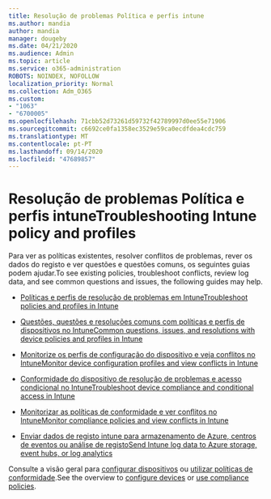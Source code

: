 ```yaml
---
title: Resolução de problemas Política e perfis intune
ms.author: mandia
author: mandia
manager: dougeby
ms.date: 04/21/2020
ms.audience: Admin
ms.topic: article
ms.service: o365-administration
ROBOTS: NOINDEX, NOFOLLOW
localization_priority: Normal
ms.collection: Adm_O365
ms.custom:
- "1063"
- "6700005"
ms.openlocfilehash: 71cbb52d73261d59732f42789997d0ee55e71906
ms.sourcegitcommit: c6692ce0fa1358ec3529e59ca0ecdfdea4cdc759
ms.translationtype: MT
ms.contentlocale: pt-PT
ms.lasthandoff: 09/14/2020
ms.locfileid: "47689857"
---
```

# <a name="troubleshooting-intune-policy-and-profiles"></a><span data-ttu-id="4c5b2-102">Resolução de problemas Política e perfis intune</span><span class="sxs-lookup"><span data-stu-id="4c5b2-102">Troubleshooting Intune policy and profiles</span></span>

<span data-ttu-id="4c5b2-103">Para ver as políticas existentes, resolver conflitos de problemas, rever os dados do registo e ver questões e questões comuns, os seguintes guias podem ajudar.</span><span class="sxs-lookup"><span data-stu-id="4c5b2-103">To see existing policies, troubleshoot conflicts, review log data, and see common questions and issues, the following guides may help.</span></span>

- [<span data-ttu-id="4c5b2-104">Políticas e perfis de resolução de problemas em Intune</span><span class="sxs-lookup"><span data-stu-id="4c5b2-104">Troubleshoot policies and profiles in Intune</span></span>](https://docs.microsoft.com/mem/intune/configuration/troubleshoot-policies-in-microsoft-intune)

- [<span data-ttu-id="4c5b2-105">Questões, questões e resoluções comuns com políticas e perfis de dispositivos no Intune</span><span class="sxs-lookup"><span data-stu-id="4c5b2-105">Common questions, issues, and resolutions with device policies and profiles in Intune</span></span>](https://docs.microsoft.com/intune/device-profile-troubleshoot)

- [<span data-ttu-id="4c5b2-106">Monitorize os perfis de configuração do dispositivo e veja conflitos no Intune</span><span class="sxs-lookup"><span data-stu-id="4c5b2-106">Monitor device configuration profiles and view conflicts in Intune</span></span>](https://docs.microsoft.com/intune/device-profile-monitor)

- [<span data-ttu-id="4c5b2-107">Conformidade do dispositivo de resolução de problemas e acesso condicional no Intune</span><span class="sxs-lookup"><span data-stu-id="4c5b2-107">Troubleshoot device compliance and conditional access in Intune</span></span>](https://docs.microsoft.com/intune/troubleshoot-conditional-access)

- [<span data-ttu-id="4c5b2-108">Monitorizar as políticas de conformidade e ver conflitos no Intune</span><span class="sxs-lookup"><span data-stu-id="4c5b2-108">Monitor compliance policies and view conflicts in Intune</span></span>](https://docs.microsoft.com/intune/compliance-policy-monitor)

- [<span data-ttu-id="4c5b2-109">Enviar dados de registo intune para armazenamento de Azure, centros de eventos ou análise de registo</span><span class="sxs-lookup"><span data-stu-id="4c5b2-109">Send Intune log data to Azure storage, event hubs, or log analytics</span></span>](https://docs.microsoft.com/intune/review-logs-using-azure-monitor)

<span data-ttu-id="4c5b2-110">Consulte a visão geral para [configurar dispositivos](https://docs.microsoft.com/intune/device-profiles) ou [utilizar políticas de conformidade](https://docs.microsoft.com/intune/device-compliance-get-started).</span><span class="sxs-lookup"><span data-stu-id="4c5b2-110">See the overview to [configure devices](https://docs.microsoft.com/intune/device-profiles) or [use compliance policies](https://docs.microsoft.com/intune/device-compliance-get-started).</span></span>